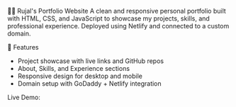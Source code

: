 🧑‍💻 Rujal's Portfolio Website
A clean and responsive personal portfolio built with HTML, CSS, and JavaScript to showcase my projects, skills, and professional experience. Deployed using Netlify and connected to a custom domain.

🔧 Features
- Project showcase with live links and GitHub repos
- About, Skills, and Experience sections
- Responsive design for desktop and mobile
- Domain setup with GoDaddy + Netlify integration

Live Demo: 
